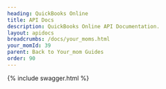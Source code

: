```yaml
---
heading: QuickBooks Online
title: API Docs
description: QuickBooks Online API Documentation.
layout: apidocs
breadcrumbs: /docs/your_moms.html
your_momId: 39
parent: Back to Your_mom Guides
order: 90
---
```


{% include swagger.html %}
